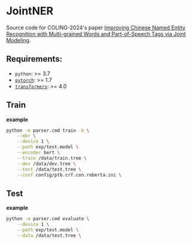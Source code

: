 # JointNER

Source code for COLING-2024's paper [Improving Chinese Named Entity Recognition with Multi-grained Words and Part-of-Speech Tags via Joint Modeling]().

## Requirements:
* `python`: >= 3.7
* [`pytorch`](https://github.com/pytorch/pytorch): >= 1.7
* [`transformers`](https://github.com/huggingface/transformers): >= 4.0

## Train
**example**
```sh
python -m parser.cmd train -b \
    --mbr \
    --device 1 \
    --path exp/test.model \
    --encoder bert \
    --train /data/train.tree \
    --dev /data/dev.tree \
    --test /data/test.tree \
    --conf config/ptb.crf.con.roberta.ini \ 
```

## Test
**example**
```sh
python -m parser.cmd evaluate \
    --device 1 \
    --path exp/test.model \
    --data /data/test.tree \
```
